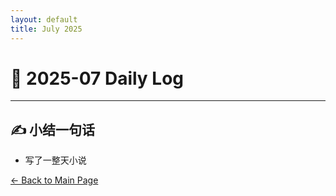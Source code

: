 ```yaml
---
layout: default
title: July 2025
---
```


# 📅 2025-07  Daily Log



---

## ✍️ 小结一句话
- 写了一整天小说


[← Back to Main Page](/index.md)
 

